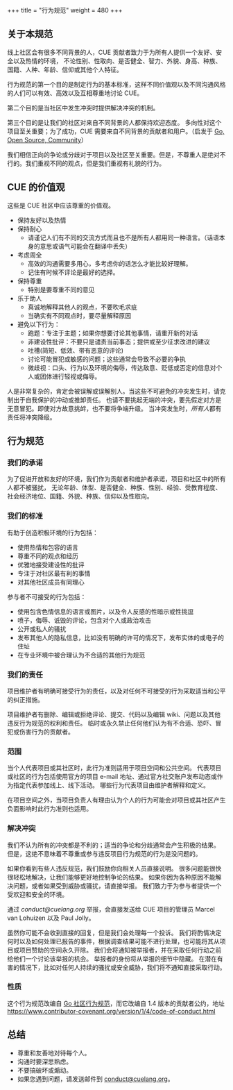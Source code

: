 +++ 
title = "行为规范"
weight = 480 
+++

<h2 id="about">关于本规范</h2>

<p>
线上社区会有很多不同背景的人，CUE 贡献者致力于为所有人提供一个友好、安全以及热情的环境，
不论性别、性取向、是否健全、智力、外貌、身高、种族、国籍、人种、年龄、信仰或其他个人特征。
</p>

<p>
行为规范的第一个目的是制定行为的基本标准，这样不同价值观以及不同沟通风格的人们可以有效、高效以及互相尊重地讨论 CUE。
</p>

<p>
第二个目的是当社区中发生冲突时提供解决冲突的机制。
</p>

<p>
第三个目的是让我们的社区对来自不同背景的人都保持欢迎态度。
多向性对这个项目至关重要；为了成功，CUE 需要来自不同背景的贡献者和用户。（启发于 <a href="https://blog.golang.org/open-source">Go, Open Source, Community</a>）
</p>

<p>
我们相信正向的争论或分歧对于项目以及社区至关重要。但是，不尊重人是绝对不行的。我们重视不同的观点，但是我们重视有礼貌的行为。
</p>

<h2 id="values">CUE 的价值观</h2>

<p>
这些是 CUE 社区中应该尊重的价值观。
</p>

<ul>
<li>保持友好以及热情
<li>保持耐心
    <ul>
        <li>请谨记人们有不同的交流方式而且也不是所有人都用同一种语言。（话语本身的意思或语气可能会在翻译中丢失）
    </ul>
<li>考虑周全
    <ul>
    <li>高效的沟通需要多用心，多考虑你的话怎么才能比较好理解。
    <li>记住有时候不评论是最好的选择。
    </ul>
<li>保持尊重
    <ul>
    <li>特别是要尊重不同的意见
    </ul>
<li>乐于助人
    <ul>
    <li>真诚地解释其他人的观点，不要吹毛求疵
    <li>当确实有不同观点时，要尽量解释原因
    </ul>
<li>避免以下行为：
    <ul>
    <li>跑题：专注于主题；如果你想要讨论其他事情，请重开新的对话
    <li>非建设性批评：不要只是谴责当前事态；提供或至少征求改进的建议
    <li>吐槽(简短、低效、带有恶意的评论)
    <li>讨论可能冒犯或敏感的问题；这些通常会导致不必要的争执
    <li>微歧视：口头、行为以及环境的侮辱，传达敌意、贬低或否定的信息对个人或团体进行轻视或侮辱。
    </ul>
</ul>

<p>
人是非常复杂的，肯定会被误解或误解别人。当这些不可避免的冲突发生时，请克制出于自我保护的冲动或推卸责任。
也请不要挑起无端的冲突，要先假定对方是无意冒犯。即使对方故意挑衅，也不要将争端升级。
当冲突发生时，<i>所有人</i>都有责任将冲突降级。
</p>

<h2 id="code">行为规范</h2>

<h3 id="our-pledge">我们的承诺</h3>

<p>
为了促进开放和友好的环境，我们作为贡献者和维护者承诺，项目和社区中的所有人都不被骚扰，
无论年龄、体型、是否健全、种族、性别、经验、受教育程度、社会经济地位、国籍、外貌、种族、信仰以及性取向。
</p>

<h3 id="our-standards">我们的标准</h3>

<p>有助于创造积极环境的行为包括：</p>

<ul>
<li>使用热情和包容的语言</li>
<li>尊重不同的观点和经历</li>
<li>优雅地接受建设性的批评</li>
<li>专注于对社区最有利的事情</li>
<li>对其他社区成员有同理心</li>
</ul>

<p>参与者不可接受的行为包括：</p>

<ul> 
<li>使用包含色情信息的语言或图片，以及令人反感的性暗示或性挑逗</li>
<li>喷子，侮辱、诋毁的评论，包含对个人或政治攻击</li>
<li>公开或私人的骚扰</li>
<li>发布其他人的隐私信息，比如没有明确的许可的情况下，发布实体的或电子的住址</li>
<li>在专业环境中被合理认为不合适的其他行为规范</li>
</ul>

<h3 id="our-responsibilities">我们的责任</h3>

<p>
项目维护者有明确可接受行为的责任，以及对任何不可接受的行为采取适当和公平的纠正措施。
</p>

<p>
项目维护者有删除、编辑或拒绝评论、提交、代码以及编辑 wiki、问题以及其他违反行为规范的权利和责任。
临时或永久禁止任何他们认为有不合适、恐吓、冒犯或伤害行为的贡献者。
</p>

<h3 id="scope">范围</h3>

<p>
当个人代表项目或其社区时，此行为准则适用于项目空间和公共空间。
代表项目或社区的行为包括使用官方的项目 e-mail 地址、通过官方社交账户发布动态或作为指定代表参加线上、线下活动。
哪些行为代表项目由维护者解释和定义。
</p>

<p>
在项目空间之外，当项目负责人有理由认为个人的行为可能会对项目或其社区产生负面影响时此行为准则也适用。
</p>

<h3 id="conflict-resolution">解决冲突</h3>

<p>
我们不认为所有的冲突都是不利的；适当的争论和分歧通常会产生积极的结果。
但是，这绝不意味着不尊重或参与违反项目行为规范的行为是没问题的。
</p>

<p>
如果你看到有些人违反规范，我们鼓励你向相关人员直接说明。
很多问题能很快很轻松地解决，让我们能够更好地控制争论的结果。
如果你因为各种原因不能解决问题，或者如果受到威胁或骚扰，请直接举报。
我们致力于为参与者提供一个受欢迎和安全的环境。
</p>

<p id="reporting">
通过 <i>conduct@cuelang.org</i> 举报，会直接发送给 CUE 项目的管理员 Marcel van Lohuizen 以及 Paul Jolly。
</p>

<p>
虽然你可能不会收到直接的回复，但是我们会处理每一个投诉。
我们将酌情决定何时以及如何处理已报告的事件，根据调查结果可能不进行处理，也可能将其从项目或项目赞助的空间永久开除。
我们会将通知被举报者，并在采取任何行动之前给他们一个讨论该举报的机会。
举报者的身份将从举报的细节中隐藏。
在潜在有害的情况下，比如对任何人持续的骚扰或安全威胁，我们将不通知直接采取行动。
</p>

<h3 id="attribution">性质</h3>

<p>
这个行为规范改编自 <a href="https://golang.org/conduct">Go 社区行为规范</a>，而它改编自 1.4 版本的贡献者公约，地址 <a href="https://www.contributor-covenant.org/version/1/4/code-of-conduct.html">https://www.contributor-covenant.org/version/1/4/code-of-conduct.html</a>
</p>

<h2 id="summary">总结</h2>

<ul>
<li>尊重和友善地对待每个人。
<li>沟通时要深思熟虑。
<li>不要搞破坏或煽动。
<li>如果您遇到问题，请发送邮件到 <a href="mailto:conduct@cuelang.org">conduct@cuelang.org</a>。
</ul>

